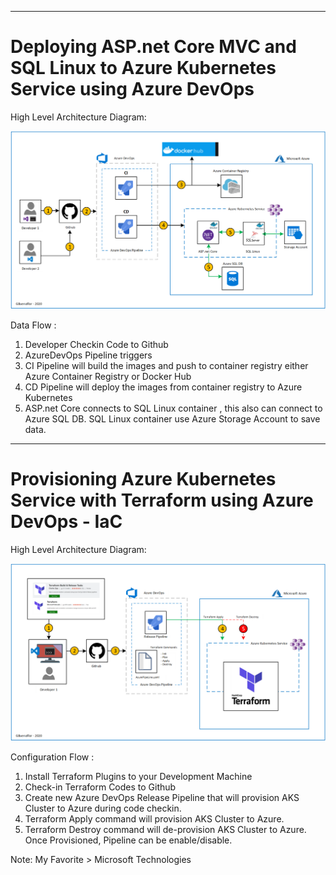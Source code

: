 ----------------------------------------------------------
# Deploying ASP.net Core MVC and SQL Linux to Azure Kubernetes Service using Azure DevOps

High Level Architecture Diagram:

![Image description](https://github.com/GBuenaflor/01azure-asp.netcore-mvc-sql-aks/blob/master/GB-AzureDevOps-AKS.png)

Data Flow :

1. Developer Checkin Code to Github
2. AzureDevOps Pipeline triggers
3. CI Pipeline will build the images and push to container registry either Azure Container Registry or Docker Hub
4. CD Pipeline will deploy the images from container registry to Azure Kubernetes
5. ASP.net Core connects to SQL Linux container , this also can connect to Azure SQL DB. SQL Linux container use Azure Storage Account to save data.
        
----------------------------------------------------------
# Provisioning Azure Kubernetes Service with Terraform using Azure DevOps - IaC

High Level Architecture Diagram: 

![Image description](https://github.com/GBuenaflor/01azure-asp.netcore-mvc-sql-aks/blob/master/GB-AzureDevOps-AKS-IaC.png)

Configuration Flow :

1. Install Terraform Plugins to your Development Machine
2. Check-in Terraform Codes to Github
3. Create new Azure DevOps Release Pipeline that will provision AKS Cluster to Azure during code checkin.
4. Terraform Apply command will provision AKS Cluster to Azure.
5. Terraform Destroy command will de-provision AKS Cluster to Azure. Once Provisioned, Pipeline can be enable/disable.


Note: My Favorite > Microsoft Technologies
